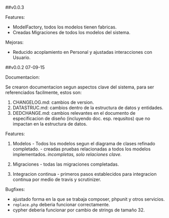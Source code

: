 ##v0.0.3

Features:

- ModelFactory, todos los modelos tienen fabricas.
- Creadas Migraciones de todos los modelos del sistema.

Mejoras:

- Reducido acoplamiento en Personal y ajustadas interacciones con Usuario.

##v0.0.2 07-09-15

Documentacion:

Se crearon documentacion segun aspectos clave del sistema, para ser referenciados facilmente, estos son:

1. CHANGELOG.md: cambios de version.
1. DATASTRUC.md: cambios dentro de la estructura de datos y entidades.
1. DEDCHANGE.md: cambios relevantes en el documento de especificacion de diseño (incluyendo doc. esp. requsitos) que no impactan en la estructura de datos.

Features:

  1. Modelos
    - Todos los modelos segun el diagrama de clases refinado completado.
    - creadas pruebas relacionadas a todos los modelos implementados. _incompletas, solo relaciones clave._
      
  1. Migraciones
    - todas las migraciones completadas.
    
  1. Integracion continua
    - primeros pasos establecidos para integracion continua por medio de travis y scrutinizer.
    
Bugfixes:
    
  - ajustado forma en la que se trabaja composer, phpunit y otros servicios.
  - `replace.php` deberia funcionar correctamente.
  - cypher deberia funcionar por cambio de strings de tamaño 32.
